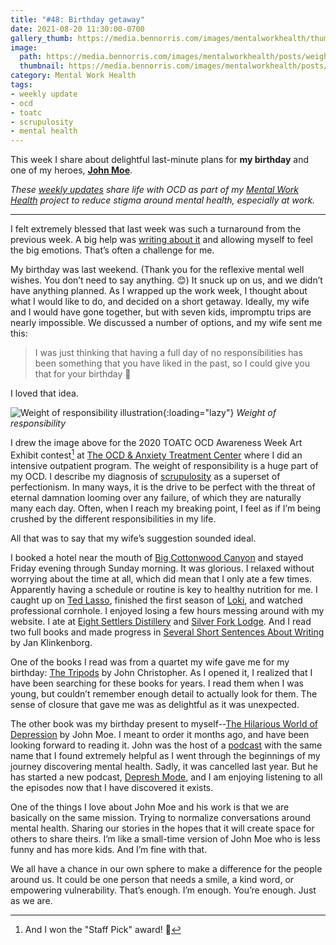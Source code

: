 ```yaml
---
title: "#48: Birthday getaway"
date: 2021-08-20 11:30:00-0700
gallery_thumb: https://media.bennorris.com/images/mentalworkhealth/thumbs/weight-of-responsibility.jpg
image: 
  path: https://media.bennorris.com/images/mentalworkhealth/posts/weight-of-responsibility.jpg
  thumbnail: https://media.bennorris.com/images/mentalworkhealth/posts/thumbnails/weight-of-responsibility.jpg
category: Mental Work Health
tags:           
- weekly update
- ocd
- toatc
- scrupulosity
- mental health
---
```


This week I share about delightful last-minute plans for **my birthday** and one of my heroes, **[John Moe](https://www.johnmoe.website/)**.

_These [weekly updates](https://bennorris.com/tags/weekly-update/) share life with OCD as part of my [Mental Work Health](https://bennorris.com/mental-work-health) project to reduce stigma around mental health, especially at work._

***

I felt extremely blessed that last week was such a turnaround from the previous week. A big help was [writing about it](https://bennorris.com/2021/08/12/angrily-pounding-metal/) and allowing myself to feel the big emotions. That’s often a challenge for me.

My birthday was last weekend. (Thank you for the reflexive mental well wishes. You don’t need to say anything. 😊) It snuck up on us, and we didn’t have anything planned. As I wrapped up the work week, I thought about what I would like to do, and decided on a short getaway. Ideally, my wife and I would have gone together, but with seven kids, impromptu trips are nearly impossible. We discussed a number of options, and my wife sent me this:

> I was just thinking that having a full day of no responsibilities has been something that you have liked in the past, so I could give you that for your birthday
> 🥰

I loved that idea.

![Weight of responsibility illustration](https://media.bennorris.com/images/mentalworkhealth/weight-of-responsibility.jpg){:loading="lazy"}
_Weight of responsibility_

I drew the image above for the 2020 TOATC OCD Awareness Week Art Exhibit contest[^1] at [The OCD & Anxiety Treatment Center](https://bennorris.com/tags/toatc/) where I did an intensive outpatient program. The weight of responsibility is a huge part of my OCD. I describe my diagnosis of [scrupulosity](https://bennorris.com/tags/scrupulosity/) as a superset of perfectionism. In many ways, it is the drive to be perfect with the threat of eternal damnation looming over any failure, of which they are naturally many each day. Often, when I reach my breaking point, I feel as if I’m being crushed by the different responsibilities in my life.

All that was to say that my wife’s suggestion sounded ideal.

I booked a hotel near the mouth of [Big Cottonwood Canyon](https://en.wikipedia.org/wiki/Big_Cottonwood_Canyon) and stayed Friday evening through Sunday morning. It was glorious. I relaxed without worrying about the time at all, which did mean that I only ate a few times. Apparently having a schedule or routine is key to healthy nutrition for me. I caught up on [Ted Lasso](https://en.wikipedia.org/wiki/Ted_Lasso), finished the first season of [Loki](https://en.wikipedia.org/wiki/Loki_(TV_series)), and watched professional cornhole. I enjoyed losing a few hours messing around with my website. I ate at [Eight Settlers Distillery](https://eightsettlersdistillery.com/) and [Silver Fork Lodge](https://www.silverforklodge.com/). And I read two full books and made progress in [Several Short Sentences About Writing](https://amzn.to/3BOaedV) by Jan Klinkenborg.

One of the books I read was from a quartet my wife gave me for my birthday: [The Tripods](https://amzn.to/2XJ6wTr) by John Christopher. As I opened it, I realized that I have been searching for these books for years. I read them when I was young, but couldn’t remember enough detail to actually look for them. The sense of closure that gave me was as delightful as it was unexpected.

The other book was my birthday present to myself--[The Hilarious World of Depression](https://amzn.to/3sCZQ4K) by John Moe. I meant to order it months ago, and have been looking forward to reading it. John was the host of a [podcast](https://www.hilariousworld.org/) with the same name that I found extremely helpful as I went through the beginnings of my journey discovering mental health. Sadly, it was cancelled last year. But he has started a new podcast, [Depresh Mode](https://maximumfun.org/podcasts/depresh-mode/), and I am enjoying listening to all the episodes now that I have discovered it exists.

One of the things I love about John Moe and his work is that we are basically on the same mission. Trying to normalize conversations around mental health. Sharing our stories in the hopes that it will create space for others to share theirs. I’m like a small-time version of John Moe who is less funny and has more kids. And I’m fine with that.

We all have a chance in our own sphere to make a difference for the people around us. It could be one person that needs a smile, a kind word, or empowering vulnerability. That’s enough. I’m enough. You’re enough. Just as we are.



[^1]: And I won the "Staff Pick" award! 🥳